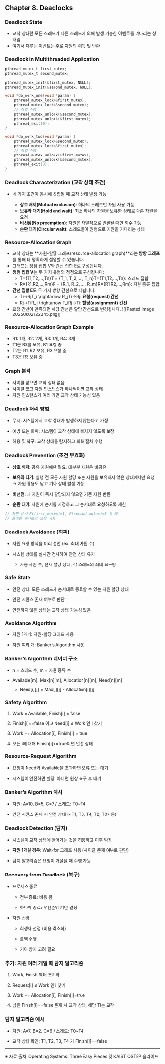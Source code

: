 
## Chapter 8. Deadlocks

### Deadlock State

- 교착 상태란 모든 스레드가 다른 스레드에 의해 발생 가능한 이벤트를 기다리는 상태임
- 여기서 다루는 이벤트는 주로 자원의 획득 및 반환

### Deadlock in Multithreaded Application

```c
pthread_mutex_t first_mutex;
pthread_mutex_t second_mutex;

pthread_mutex_init(&first_mutex, NULL);
pthread_mutex_init(&second_mutex, NULL);

void *do_work_one(void *param) {
    pthread_mutex_lock(&first_mutex);
    pthread_mutex_lock(&second_mutex);
    // 작업 수행
    pthread_mutex_unlock(&second_mutex);
    pthread_mutex_unlock(&first_mutex);
    pthread_exit(0);
}

void *do_work_two(void *param) {
    pthread_mutex_lock(&second_mutex);
    pthread_mutex_lock(&first_mutex);
    // 작업 수행
    pthread_mutex_unlock(&first_mutex);
    pthread_mutex_unlock(&second_mutex);
    pthread_exit(0);
}
```

### Deadlock Characterization (교착 상태 조건)

- 네 가지 조건이 동시에 성립될 때 교착 상태 발생 가능
    
    - **상호 배제(Mutual exclusion)**: 하나의 스레드만 자원 사용 가능
    - **보유와 대기(Hold and wait)**: 최소 하나의 자원을 보유한 상태로 다른 자원을 요청
    - **비선점(No preemption)**: 자원은 자발적으로 반환될 때만 회수 가능
    - **순환 대기(Circular wait)**: 스레드들이 원형으로 자원을 기다리는 상태
### Resource-Allocation Graph

- 교착 상태는 **자원-할당 그래프(resource-allocation graph)**라는 **방향 그래프**를 통해 더 명확하게 설명할 수 있습니다.
- 그래프는 정점 집합 V와 간선 집합 E로 구성됩니다.
- **정점 집합 V**는 두 가지 유형의 정점으로 구성됩니다:
    - T={T1,T2,...,Tn}T = \{T_1, T_2, ..., T_n\}T={T1​,T2​,...,Tn​}: 스레드 집합
    - R={R1,R2,...,Rm}R = \{R_1, R_2, ..., R_m\}R={R1​,R2​,...,Rm​}: 자원 종류 집합
- **간선 집합 E**도 두 가지 방향 간선으로 나뉩니다:
    - Ti→RjT_i \rightarrow R_jTi​→Rj​: **요청(request) 간선**
    - Rj→TiR_j \rightarrow T_iRj​→Ti​: **할당(assignment) 간선**
- 요청 간선이 만족되면 해당 간선은 할당 간선으로 변경됩니다.
![[Pasted image 20250602122345.png]]
### Resource-Allocation Graph Example

- R1: 1개, R2: 2개, R3: 1개, R4: 3개
- T1은 R2를 보유, R1 요청 중
- T2는 R1, R2 보유, R3 요청 중
- T3은 R3 보유 중

### Graph 분석

- 사이클 없으면 교착 상태 없음
- 사이클 있고 자원 인스턴스가 하나씩이면 교착 상태
- 자원 인스턴스가 여러 개면 교착 상태 가능성 있음

### Deadlock 처리 방법

- 무시: 시스템에서 교착 상태가 발생하지 않는다고 가정
    
- 예방 또는 회피: 시스템이 교착 상태에 빠지지 않도록 보장
    
- 허용 및 복구: 교착 상태를 탐지하고 회복 절차 수행
    

### Deadlock Prevention (조건 무효화)

- **상호 배제**: 공유 자원에만 필요, 대부분 자원은 비공유
    
- **보유와 대기**: 실행 전 모든 자원 할당 또는 자원을 보유하지 않은 상태에서만 요청  
    → 자원 활용도 낮고 기아 상태 발생 가능
    
- **비선점**: 새 자원이 즉시 할당되지 않으면 기존 자원 반환
    
- **순환 대기**: 자원에 순서를 지정하고 그 순서대로 요청하도록 제한
    

```c
// 자원 순서 F(first_mutex)=1, F(second_mutex)=5 일 때
// 올바른 순서로만 요청 가능
```

### Deadlock Avoidance (회피)

- 자원 요청 방식을 미리 선언 (ex. 최대 자원 수)
    
- 시스템 상태를 실시간 검사하여 안전 상태 유지
    
    - 가용 자원 수, 현재 할당 상태, 각 스레드의 최대 요구량
        

### Safe State

- 안전 상태: 모든 스레드가 순서대로 종료할 수 있는 자원 할당 상태
    
- 안전 시퀀스 존재 여부로 판단
    
- 안전하지 않은 상태는 교착 상태 가능성 있음
    

### Avoidance Algorithm

- 자원 1개씩: 자원-할당 그래프 사용
    
- 자원 여러 개: Banker’s Algorithm 사용
    

### Banker’s Algorithm 데이터 구조

- n = 스레드 수, m = 자원 종류 수
    
- Available[m], Max[n][m], Allocation[n][m], Need[n][m]
    
    - Need[i][j] = Max[i][j] - Allocation[i][j]
        

### Safety Algorithm

1. Work = Available, Finish[i] = false
    
2. Finish[i]==false 이고 Need[i] ≤ Work 인 i 찾기
    
3. Work += Allocation[i], Finish[i] = true
    
4. 모든 i에 대해 Finish[i]==true이면 안전 상태
    

### Resource-Request Algorithm

- 요청이 Need와 Available을 초과하면 오류 또는 대기
    
- 시스템이 안전하면 할당, 아니면 원상 복구 후 대기
    

### Banker’s Algorithm 예시

- 자원: A=10, B=5, C=7 / 스레드: T0~T4
    
- 안전 시퀀스 존재 시 안전 상태 (<T1, T3, T4, T2, T0> 등)
    

### Deadlock Detection (탐지)

- 시스템이 교착 상태에 들어가는 것을 허용하고 이후 탐지
    
- **자원 1개일 경우**: Wait-for 그래프 사용 (사이클 존재 여부로 판단)
    
- 탐지 알고리즘은 요청이 거절될 때 수행 가능
    

### Recovery from Deadlock (복구)

- 프로세스 종료
    
    - 전부 종료: 비용 큼
        
    - 하나씩 종료: 우선순위 기반 결정
        
- 자원 선점
    
    - 희생자 선정 (비용 최소화)
        
    - 롤백 수행
        
    - 기아 방지 고려 필요
        

### 추가: 자원 여러 개일 때 탐지 알고리즘

1. Work, Finish 벡터 초기화
    
2. Request[i] ≤ Work 인 i 찾기
    
3. Work += Allocation[i], Finish[i]=true
    
4. 남은 Finish[i]==false 존재 시 교착 상태, 해당 Ti는 교착
    

### 탐지 알고리즘 예시

- 자원: A=7, B=2, C=6 / 스레드: T0~T4
    
- 교착 상태 확인: T1, T2, T3, T4 가 Finish[i]==false
    

---

※ 자료 출처: Operating Systems: Three Easy Pieces 및 KAIST OSTEP 슬라이드